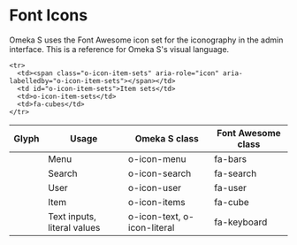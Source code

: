 # Font Icons

Omeka S uses the Font Awesome icon set for the iconography in the admin interface. This is a reference for Omeka S's visual language.

<table id="iconfonts">
  <thead>
    <tr>
      <th>Glyph</th>
      <th>Usage</th>
      <th>Omeka S class</th>
      <th>Font Awesome class</th>
    </tr>
  </thead>
  <tbody>
  </tbody>
    <tr>
      <td><span class="o-icon-menu" aria-role="icon" aria-labelledby="o-icon-menu"></span></td>
      <td id="o-icon-menu">Menu</td>
      <td>o-icon-menu</td>
      <td>fa-bars</td>
    </tr>
    <tr>
      <td><span class="o-icon-search" aria-role="icon" aria-labelledby="o-icon-search"></span></td>
      <td id="o-icon-search">Search</td>
      <td>o-icon-search</td>
      <td>fa-search</td>
    </tr>
    <tr>
      <td><span class="o-icon-user" aria-role="icon" aria-labelledby="o-icon-user"></span></td>
      <td id="o-icon-user">User</td>
      <td>o-icon-user</td>
      <td>fa-user</td>
    </tr>
    <tr>
      <td><span class="o-icon-items" aria-role="icon" aria-labelledby="o-icon-items"></span></td>
      <td id="o-icon-items">Item</td>
      <td>o-icon-items</td>
      <td>fa-cube</td>
    </tr>
    <tr>
      <td><span class="o-icon-text" aria-role="icon" aria-labelledby="o-icon-text"></span></td>
      <td id="o-icon-text">Text inputs, literal values</td>
      <td>o-icon-text, o-icon-literal</td>
      <td>fa-keyboard</td>
    </tr>
    
    <tr>
      <td><span class="o-icon-item-sets" aria-role="icon" aria-labelledby="o-icon-item-sets"></span></td>
      <td id="o-icon-item-sets">Item sets</td>
      <td>o-icon-item-sets</td>
      <td>fa-cubes</td>
    </tr>
</table>